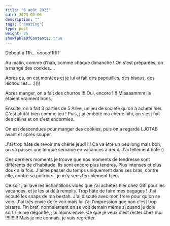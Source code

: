 ```yaml
---
title: "6 août 2023"
date: 2023-08-06
description: ""
tags: ["amazing"]
type: post
weight: 25
showTableOfContents: true
---
```


Debout à 11h... oooooffffff 

Au matin, comme d'hab, comme chaque dimanche ! On s'est préparées, on a mangé des cookies....

Après ça, on est montées et je lui ai fait des papouilles, des bisous, des léchouilles... :))))

Après manger, on a fait des churros !!! Oui, encore !!!! Miaaaammm ils étaient vraiment bons.

Ensuite, on a fait 3 parties de 5 Alive, un jeu de société qu'on a acheté hier. C'est plutôt bien comme jeu ! Puis, j'ai embêté ma chérie hihi, on s'est fait des câlins et on s'est endormies.

On est descendues pour manger des cookies, puis on a regardé LJOTAB avant et après souper.

J'ai trop hâte de revoir ma chérie jeudi !!! Ça va être un peu long mais bon, on va passer une longue semaine en vacances à deux. J'ai tellement hâte :)

Ces derniers moments je trouve que nos moments de tendresse sont différents de d'habitude. Ils sont encore plus tendres. Plus intenses et plus doux à la fois. J'aime passer du temps uniquement dans ses bras, contre elle, contre sa poitrine... je m'y sens terriblement bien.

Ce soir j'ai lavé les échantillons vides que j'ai achetés hier chez Gifi pour les vacances, et je les ai déjà remplis. Trop hâte de faire mes bagages ! J'ai écouté les snaps de ma bestah. J'ai discuté avec mon frère pour qu'on se voie. J'ai très envie de le voir mais lui j'ai l'impression que non c'est trop bizarre. Fin bref, normalement on se voit demain même si quand je dois sortir je me dégonfle, j'ai moins envie. Ce que je veux c'est rester chez moi !!!!!!!!!! Mais je me connais, je vais regretter. 